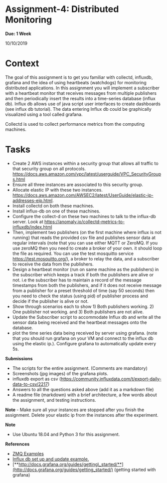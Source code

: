 # Assignment-4: Distributed Monitoring


**Due: 1 Week**

10/10/2019

# Context

The goal of this assignment is to get you familiar with collectd, influxdb, grafana and the idea of using heartbeats (watchdogs) for monitoring distributed applications. In this assignment you will implement a subscriber with a heartbeat monitor that receives messages from multiple publishers and then periodically insert the results into a time-series database (influx db). Influx db allows use of java script user interfaces to create dashboards (see influx db tutorial). The data entering Influx db could be graphically visualized using a tool called grafana.

Collectd is used to collect performance metrics from the computing machines.

# Tasks

* Create 2 AWS instances within a security group that allows all traffic to that security group on all protocols. https://docs.aws.amazon.com/vpc/latest/userguide/VPC_SecurityGroups.html
* Ensure all three instances are associated to this security group.
* Allocate  elastic IP with these two instances. https://docs.aws.amazon.com/AWSEC2/latest/UserGuide/elastic-ip-addresses-eip.html. 
* Install collectd on both these machines.
* Install influx-db on one of these machines.
* Configure the collect-d on these two machines to talk to the influx-db server. Look at https://anomaly.io/collectd-metrics-to-influxdb/index.html
* Then, implement two publishers (on the first machine where influx is not running) that reads the provided csv file and publishes sensor data at regular intervals (note that you can use either MQTT or ZeroMQ. If you use zeroMQ then you need to create a broker of your own. it should loop the file as required.  You can use the test mosquitto service https://test.mosquitto.org/), a broker to relay the data, and a subscriber to receive the data from the publishers.
*  Design a heartbeat monitor (run on same machine as the publishers) in the subscriber which keeps a track if both the publishers are alive or not. i.e the subscriber has to maintain a record of the message timestamps from both the publishers, and if it does not receive message from a publisher for a preset threshold of time (say 50 seconds) then you need to check the status (using pid) of publisher process and decide if the publisher is alive or not.  
* Show through scenarios each to show 1) Both publishers working. 2) One publisher not working. and 3) Both publishers are not alive. 
* Update the Subscriber script to accommodate Influx db and write all the sensor data being received and the heartbeat messages onto the database.
* plot the time series data being received by server using grafana.  (note that you should run grafana on your VM and connect to the influx db using the elastic ip.).   Configure grafana to automatically update every 5s.



**Submissions**

+   The scripts for the entire assignment. (Comments are mandatory)
+   Screenshots (jpg images) of the grafana plots.
+  influxdb export as csv (https://community.influxdata.com/t/export-daily-data-to-csv/2217) 
+   Answers to all the questions asked above (add it as a markdown file)
+   A readme file (markdown) with a brief architecture, a few words about the
    assignment, and testing instructions.


**Note** - Make sure all your instances are stopped after you finish the assignment. Delete your elastic ip from the instances after the experiment. 



**Note**
-   Use Ubuntu 18.04 and Python 3 for this assignment.

**References**

-    [ZMQ Examples](https://github.com/vu-resilient-distributed-systems/lectures-fall-2019/tree/master/Module-2-MiddlewareAndBackend/examples/ZMQ)
-   [Influx db set up and update example.](https://github.com/vu-resilient-distributed-systems/lectures-fall-2019/tree/master/Module-4-Finding-Failures/examples/InfluxDB)
-   [**http://docs.grafana.org/guides/getting\_started/**](http://docs.grafana.org/guides/getting_started/)
    (getting started with grafana)

